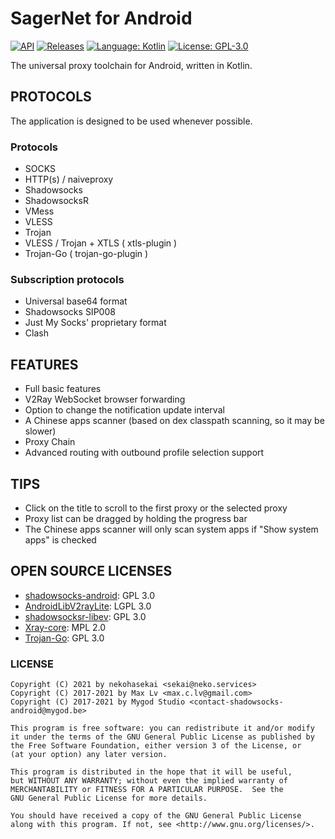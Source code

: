 # SagerNet for Android

[![API](https://img.shields.io/badge/API-21%2B-brightgreen.svg?style=flat)](https://android-arsenal.com/api?level=21)
[![Releases](https://img.shields.io/github/downloads/nekohasekai/SagerNet/total.svg)](https://github.com/nekohasekai/SagerNet/releases)
[![Language: Kotlin](https://img.shields.io/github/languages/top/nekohasekai/SagerNet.svg)](https://github.com/nekohasekai/SagerNet/search?l=kotlin)
[![License: GPL-3.0](https://img.shields.io/badge/license-GPL--3.0-orange.svg)](https://www.gnu.org/licenses/gpl-3.0)

The universal proxy toolchain for Android, written in Kotlin.

## PROTOCOLS

The application is designed to be used whenever possible.
 
### Protocols

* SOCKS
* HTTP(s) / naiveproxy
* Shadowsocks
* ShadowsocksR
* VMess
* VLESS
* Trojan
* VLESS / Trojan + XTLS ( xtls-plugin )
* Trojan-Go ( trojan-go-plugin )

### Subscription protocols

* Universal base64 format
* Shadowsocks SIP008
* Just My Socks' proprietary format
* Clash

## FEATURES

* Full basic features
* V2Ray WebSocket browser forwarding
* Option to change the notification update interval
* A Chinese apps scanner (based on dex classpath scanning, so it may be slower)
* Proxy Chain
* Advanced routing with outbound profile selection support

## TIPS

* Click on the title to scroll to the first proxy or the selected proxy  
* Proxy list can be dragged by holding the progress bar  
* The Chinese apps scanner will only scan system apps if "Show system apps" is checked  

## OPEN SOURCE LICENSES

<ul>
    <li><a href="https://github.com/shadowsocks/shadowsocks-android">shadowsocks-android</a>: GPL 3.0</li>
    <li><a href="https://github.com/nekohasekai/AndroidLibV2rayLite">AndroidLibV2rayLite</a>: LGPL 3.0</li>
    <li><a href="https://github.com/shadowsocksRb/shadowsocksr-libev/blob/master/LICENSE">shadowsocksr-libev</a>: GPL 3.0</li>
    <li><a href="https://github.com/XTLS/Xray-core/blob/main/LICENSE">Xray-core</a>: MPL 2.0</li>
    <li><a href="https://github.com/p4gefau1t/trojan-go/blob/master/LICENSE">Trojan-Go</a>: GPL 3.0</li>
</ul>

### LICENSE

```
Copyright (C) 2021 by nekohasekai <sekai@neko.services>
Copyright (C) 2017-2021 by Max Lv <max.c.lv@gmail.com>
Copyright (C) 2017-2021 by Mygod Studio <contact-shadowsocks-android@mygod.be>

This program is free software: you can redistribute it and/or modify
it under the terms of the GNU General Public License as published by
the Free Software Foundation, either version 3 of the License, or
(at your option) any later version.

This program is distributed in the hope that it will be useful,
but WITHOUT ANY WARRANTY; without even the implied warranty of
MERCHANTABILITY or FITNESS FOR A PARTICULAR PURPOSE.  See the
GNU General Public License for more details.

You should have received a copy of the GNU General Public License
along with this program. If not, see <http://www.gnu.org/licenses/>.
```
